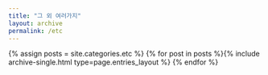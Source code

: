 ```yaml
---
title: "그 외 여러가지"
layout: archive
permalink: /etc
---
```


{% assign posts = site.categories.etc %}
{% for post in posts %}{% include archive-single.html type=page.entries_layout %} {% endfor %}
